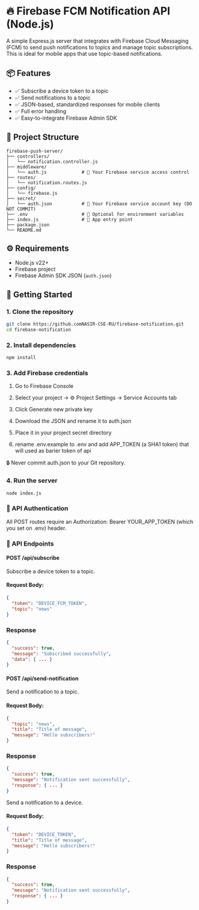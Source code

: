 # 🔥 Firebase FCM Notification API (Node.js)

A simple Express.js server that integrates with Firebase Cloud Messaging (FCM) to send push notifications to topics and manage topic subscriptions. This is ideal for mobile apps that use topic-based notifications.


## 📦 Features

- ✅ Subscribe a device token to a topic
- ✅ Send notifications to a topic
- ✅ JSON-based, standardized responses for mobile clients
- ✅ Full error handling
- ✅ Easy-to-integrate Firebase Admin SDK


## 📁 Project Structure
```
firebase-push-server/
├── controllers/
│   └── notification.controller.js
├── middleware/
│   └── auth.js             # 🔐 Your Firebase service access control
├── routes/
│   └── notification.routes.js
├── config/
│   └── firebase.js
├── secret/
│   └── auth.json           # 🔐 Your Firebase service account key (DO NOT COMMIT)
├── .env                    # 🌱 Optional for environment variables
├── index.js                # 🚀 App entry point
├── package.json
└── README.md
```



## ⚙️ Requirements

- Node.js v22+
- Firebase project
- Firebase Admin SDK JSON (`auth.json`)


## 🚀 Getting Started

### 1. Clone the repository

```bash
git clone https://github.comNASIR-CSE-RU/firebase-notification.git
cd firebase-notification
```
### 2. Install dependencies
```bash
npm install
```
### 3. Add Firebase credentials
1. Go to Firebase Console

2. Select your project → ⚙️ Project Settings → Service Accounts tab

3. Click Generate new private key

4. Download the JSON and rename it to auth.json

5. Place it in your project secret directory

6. rename .env.example to .env and add APP_TOKEN (a SHA1 token) that will used as barier token of api

🔒 Never commit auth.json to your Git repository.

### 4. Run the server
```bash
node index.js
```
### 🔐 API Authentication
All POST routes require an Authorization: Bearer YOUR_APP_TOKEN (which you set on .env) header.

### 📮 API Endpoints
#### POST /api/subscribe
Subscribe a device token to a topic.
#### Request Body:
```json
{
  "token": "DEVICE_FCM_TOKEN",
  "topic": "news"
}
```
### Response
```json
{
  "success": true,
  "message": "Subscribed successfully",
  "data": { ... }
}
```
#### POST /api/send-notification
Send a notification to a topic.
#### Request Body:
```json
{
  "topic": "news",
  "title": "Title of message",
  "message": "Hello subscribers!"
}
```
### Response
```json
{
  "success": true,
  "message": "Notification sent successfully",
  "response": { ... }
}
```
Send a notification to a device.
#### Request Body:
```json
{
  "token": "DEVICE_TOKEN",
  "title": "Title of message",
  "message": "Hello subscribers!"
}
```
### Response
```json
{
  "success": true,
  "message": "Notification sent successfully",
  "response": { ... }
}
```
